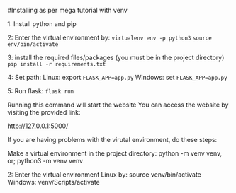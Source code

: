 #Installing as per mega tutorial with venv

1:
Install python and pip

2:
Enter the virtual environment by:
```virtualenv env -p python3```
```source env/bin/activate```

3:
install the required files/packages (you must be in the project directory)
```pip install -r requirements.txt```

4:
Set path:
Linux: export ```FLASK_APP=app.py```
Windows: set ```FLASK_APP=app.py```

5:
Run flask:
```flask run```

Running this command will start the website
You can access the website by visiting the provided link:

http://127.0.0.1:5000/





If you are having problems with the virutal environment, do these steps:

Make a virtual environment in the project directory: 
python -m venv venv, or; python3 -m venv venv

2: Enter the virtual environment 
Linux by: source venv/bin/activate
Windows: venv/Scripts/activate

